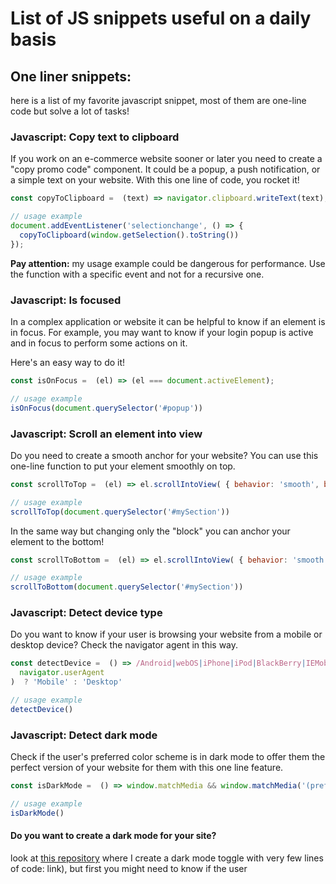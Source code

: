 # List of JS snippets useful on a daily basis

## One liner snippets:

here is a list of my favorite javascript snippet, most of them are one-line code but solve a lot of tasks!



### Javascript: Copy text to clipboard
If you work on an e-commerce website sooner or later you need to create a "copy promo code" component. It could be a popup, a push notification, or a simple text on your website. With this one line of code, you rocket it!

```javascript
const copyToClipboard =  (text) => navigator.clipboard.writeText(text);

// usage example
document.addEventListener('selectionchange', () => {
  copyToClipboard(window.getSelection().toString())
});
```
 
**Pay attention:** 
my usage example could be dangerous for performance. Use the function with a specific event and not for a recursive one.



### Javascript: Is focused
In a complex application or website it can be helpful to know if an element is in focus.
For example, you may want to know if your login popup is active and in focus to perform some actions on it.

Here's an easy way to do it!

```javascript
const isOnFocus =  (el) => (el === document.activeElement);

// usage example
isOnFocus(document.querySelector('#popup'))
```



### Javascript: Scroll an element into view
Do you need to create a smooth anchor for your website? You can use this one-line function to put your element smoothly on top. 

```javascript
const scrollToTop =  (el) => el.scrollIntoView( { behavior: 'smooth', block: 'start'});

// usage example
scrollToTop(document.querySelector('#mySection'))
```

In the same way but changing only the "block" you can anchor your element to the bottom!

```javascript
const scrollToBottom =  (el) => el.scrollIntoView( { behavior: 'smooth', block: 'end'});

// usage example
scrollToBottom(document.querySelector('#mySection'))
```



### Javascript: Detect device type
Do you want to know if your user is browsing your website from a mobile or desktop device? Check the navigator agent in this way.

```javascript
const detectDevice =  () => /Android|webOS|iPhone|iPod|BlackBerry|IEMobile|Opera Mini/i.test(
  navigator.userAgent
)  ? 'Mobile' : 'Desktop'

// usage example
detectDevice()
```



### Javascript: Detect dark mode
Check if the user's preferred color scheme is in dark mode to offer them the perfect version of your website for them with this one line feature.



```javascript
const isDarkMode =  () => window.matchMedia && window.matchMedia('(prefers-color-scheme: dark)').matches;

// usage example
isDarkMode()
```

#### Do you want to create a dark mode for your site?
look at [this repository](https://github.com/luciacenetiempo/DarkThemeToggle) where I create a dark mode toggle with very few lines of code: link), but first you might need to know if the user